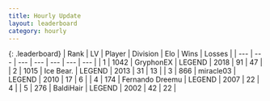 ```yaml
---
title: Hourly Update
layout: leaderboard
category: hourly
---
```


{: .leaderboard}
| Rank | LV | Player | Division | Elo | Wins | Losses |
| --- | --- | --- | --- | --- | --- | --- |
| <span data-change="0">1</span> | 1042 | <span title="ID: 315148">GryphonEX</span> | LEGEND | <span data-change="3">2018</span> | <span data-change="5">91</span> | <span data-change="2">47</span> |
| <span data-change="0">2</span> | 1015 | <span title="ID: 417840">Ice Bear.</span> | LEGEND | <span data-change="0">2013</span> | <span data-change="0">31</span> | <span data-change="0">13</span> |
| <span data-change="0">3</span> | 866 | <span title="ID: 416373">miracle03</span> | LEGEND | <span data-change="0">2010</span> | <span data-change="0">17</span> | <span data-change="0">6</span> |
| <span data-change="0">4</span> | 174 | <span title="ID: 172114">Fernando Dreemu</span> | LEGEND | <span data-change="0">2007</span> | <span data-change="0">22</span> | <span data-change="0">4</span> |
| <span data-change="0">5</span> | 276 | <span title="ID: 374160">BaldiHair</span> | LEGEND | <span data-change="0">2002</span> | <span data-change="0">42</span> | <span data-change="0">22</span> |